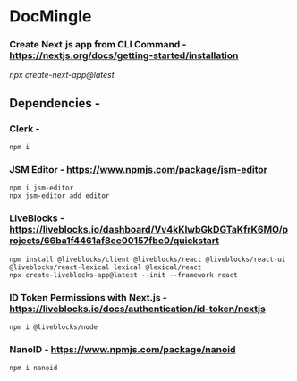 # DocMingle

### Create Next.js app from CLI Command - https://nextjs.org/docs/getting-started/installation

_npx create-next-app@latest_

## Dependencies -

### Clerk - 
    npm i 

### JSM Editor - https://www.npmjs.com/package/jsm-editor
    npm i jsm-editor
    npx jsm-editor add editor

### LiveBlocks - https://liveblocks.io/dashboard/Vv4kKlwbGkDGTaKfrK6MO/projects/66ba1f4461af8ee00157fbe0/quickstart
    npm install @liveblocks/client @liveblocks/react @liveblocks/react-ui @liveblocks/react-lexical lexical @lexical/react
    npx create-liveblocks-app@latest --init --framework react

### ID Token Permissions with Next.js - https://liveblocks.io/docs/authentication/id-token/nextjs
    npm i @liveblocks/node

### NanoID - https://www.npmjs.com/package/nanoid
    npm i nanoid